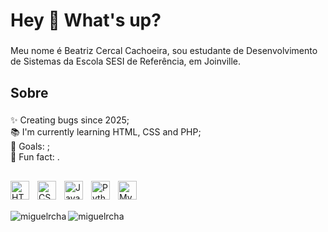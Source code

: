 <h1 align="left">Hey 👋 What's up?</h1>

###

<p align="left">Meu nome é Beatriz Cercal Cachoeira, sou estudante de Desenvolvimento de Sistemas da Escola SESI de Referência, em Joinville.</p>

###

<h2 align="left">Sobre</h2>

###

<p align="left">✨ Creating bugs since 2025;<br>📚 I'm currently learning HTML, CSS and PHP;<br>🎯 Goals: ;<br>🎲 Fun fact: .</p>

###

<h2 align="left"></h2>

###
<img align="left" alt="HTML5" width="30px" style="padding-right: 10px;" src="https://cdn.jsdelivr.net/gh/devicons/devicon@latest/icons/html5/html5-original.svg" />
<img align="left" alt="CSS3" width="30px" style="padding-right: 10px;" src="https://cdn.jsdelivr.net/gh/devicons/devicon@latest/icons/css3/css3-original.svg" />
<img align="left" alt="JavaScript" width="30px" style="padding-right: 10px;" src="https://cdn.jsdelivr.net/gh/devicons/devicon@latest/icons/javascript/javascript-original.svg" />
<img align="left" alt="Python" width="30px" style="padding-right: 10px;" src="https://cdn.jsdelivr.net/gh/devicons/devicon@latest/icons/python/python-original.svg" />
<img align="left" alt="MySQL" width="30px" style="padding-right: 10px;" src="https://cdn.jsdelivr.net/gh/devicons/devicon@latest/icons/mysql/mysql-original.svg" />


<br/><br/>

<!--Github Readme Stats-->
<p><img align="left" src="https://github-readme-stats.vercel.app/api/top-langs?username=BeatrizCercal&show_icons=true&theme=github_dark&locale=en&layout=compact" alt="miguelrcha" /></p>
<p> <img align="center" src="https://github-readme-stats.vercel.app/api?username=BeatrizCercal&show_icons=true&theme=github_dark&locale=en" alt="miguelrcha" /></p>




###
